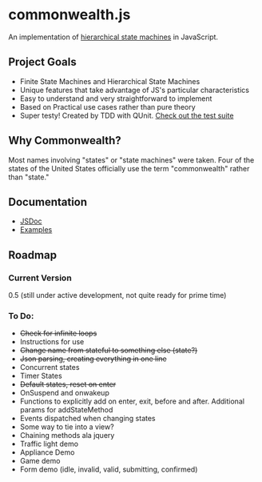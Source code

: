 commonwealth.js
===============

An implementation of [hierarchical state machines](http://bears.ece.ucsb.edu/class/ece253/samek0311.pdf) in JavaScript.

## Project Goals
- Finite State Machines and Hierarchical State Machines
- Unique features that take advantage of JS's particular characteristics
- Easy to understand and very straightforward to implement
- Based on Practical use cases rather than pure theory
- Super testy! Created by TDD with QUnit. [Check out the test suite](http://htmlpreview.github.com/?http://github.com/mimshwright/commonwealth.js/master/test/index.html)

## Why Commonwealth?

Most names involving "states" or "state machines" were taken. Four of the states of the United States officially use the term "commonwealth" rather than "state."

## Documentation

- [JSDoc](http://htmlpreview.github.com/?http://github.com/mimshwright/commonwealth.js/master/docs/index.html)
- [Examples](https://github.com/mimshwright/commonwealth.js/blob/master/examples/index.html)

## Roadmap

### Current Version
0.5 (still under active development, not quite ready for prime time)

### To Do:
- ~~Check for infinite loops~~
- Instructions for use
- ~~Change name from stateful to something else (state?)~~
- ~~Json parsing,  creating everything in one line~~
- Concurrent states
- Timer States
- ~~Default states, reset on enter~~
- OnSuspend and onwakeup
- Functions to explicitly add on enter, exit, before and after. Additional params for addStateMethod
- Events dispatched when changing states
- Some way to tie into a view?
- Chaining methods ala jquery
- Traffic light demo
- Appliance Demo
- Game demo
- Form demo (idle, invalid, valid, submitting, confirmed)